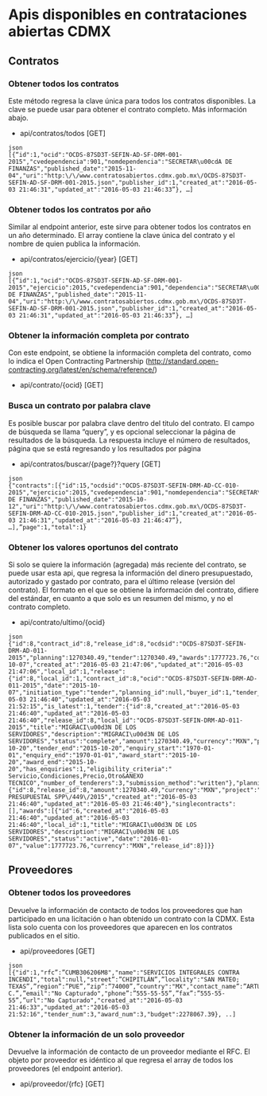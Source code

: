 # Apis disponibles en contrataciones abiertas CDMX

## Contratos

### Obtener todos los contratos

Este método regresa la clave única para todos los contratos disponibles. La clave se puede usar para obtener el contrato completo. Más información abajo.

* api/contratos/todos [GET]

```
json
[{“id":1,"ocid":"OCDS-87SD3T-SEFIN-AD-SF-DRM-001-2015","cvedependencia":901,"nomdependencia":"SECRETAR\u00cdA DE FINANZAS","published_date":"2015-11-04","uri":"http:\/\/www.contratosabiertos.cdmx.gob.mx\/OCDS-87SD3T-SEFIN-AD-SF-DRM-001-2015.json","publisher_id":1,"created_at":"2016-05-03 21:46:31","updated_at":"2016-05-03 21:46:33”}, …]
```

### Obtener todos los contratos por año

Similar al endpoint anterior, este sirve para obtener todos los contratos en un año determinado. El array contiene la clave única del contrato y el nombre de quien publica la información.

* api/contratos/ejercicio/{year} [GET]

```
json
[{“id":1,"ocid":"OCDS-87SD3T-SEFIN-AD-SF-DRM-001-2015","ejercicio":2015,"cvedependencia":901,"dependencia":"SECRETAR\u00cdA DE FINANZAS","published_date":"2015-11-04","uri":"http:\/\/www.contratosabiertos.cdmx.gob.mx\/OCDS-87SD3T-SEFIN-AD-SF-DRM-001-2015.json","publisher_id":1,"created_at":"2016-05-03 21:46:31","updated_at":"2016-05-03 21:46:33”}, …]
```

### Obtener la información completa por contrato

Con este endpoint, se obtiene la información completa del contrato, como lo indica el Open Contracting Partnership (http://standard.open-contracting.org/latest/en/schema/reference/)

* api/contrato/{ocid} [GET]

### Busca un contrato por palabra clave

Es posible buscar por palabra clave dentro del titulo del contrato. El campo de búsqueda se llama “query”, y es opcional seleccionar la página de resultados de la búsqueda. La respuesta incluye el número de resultados, página que se está regresando y los resultados por página

* api/contratos/buscar/{page?}?query [GET]

```
json
{"contracts":[{"id":15,"ocdsid":"OCDS-87SD3T-SEFIN-DRM-AD-CC-010-2015","ejercicio":2015,"cvedependencia":901,"nomdependencia":"SECRETAR\u00cdA DE FINANZAS","published_date":"2015-10-12","uri":"http:\/\/www.contratosabiertos.cdmx.gob.mx\/OCDS-87SD3T-SEFIN-DRM-AD-CC-010-2015.json","publisher_id":1,"created_at":"2016-05-03 21:46:31","updated_at":"2016-05-03 21:46:47”}, …],”page":1,"total":1}
```

### Obtener los valores oportunos del contrato

Si solo se quiere la información (agregada) más reciente del contrato, se puede usar esta api, que regresa la información del dinero presupuestado, autorizado y gastado por contrato, para el último release (versión del contrato). El formato en el que se obtiene la información del contrato, difiere del estándar, en cuanto a que solo es un resumen del mismo, y no el contrato completo.

* api/contrato/ultimo/{ocid}

```
json
{"id":8,"contract_id":8,"release_id":8,"ocdsid":"OCDS-87SD3T-SEFIN-DRM-AD-011-2015","planning":1270340.49,"tender":1270340.49,"awards":1777723.76,"contracts":0,"date":"2015-10-07","created_at":"2016-05-03 21:47:06","updated_at":"2016-05-03 21:47:06","local_id":1,"release":{"id":8,"local_id":1,"contract_id":8,"ocid":"OCDS-87SD3T-SEFIN-DRM-AD-011-2015","date":"2015-10-07","initiation_type":"tender","planning_id":null,"buyer_id":1,"tender_id":null,"language":"es","created_at":"2016-05-03 21:46:40","updated_at":"2016-05-03 21:52:15","is_latest":1,"tender":{"id":8,"created_at":"2016-05-03 21:46:40","updated_at":"2016-05-03 21:46:40","release_id":8,"local_id":"OCDS-87SD3T-SEFIN-DRM-AD-011-2015","title":"MIGRACI\u00d3N DE LOS SERVIDORES","description":"MIGRACI\u00d3N DE LOS SERVIDORES","status":"complete","amount":1270340.49,"currency":"MXN","procurement_method":"limited","award_criteria":"bestValueToGovernment","tender_start":"2015-10-20","tender_end":"2015-10-20","enquiry_start":"1970-01-01","enquiry_end":"1970-01-01","award_start":"2015-10-20","award_end":"2015-10-20","has_enquiries":1,"eligibility_criteria":" Servicio,Condiciones,Precio,Otro&ANEXO TECNICO","number_of_tenderers":3,"submission_method":"written"},"planning":{"id":8,"release_id":8,"amount":1270340.49,"currency":"MXN","project":"AUTORIZACI\u00d3N PRESUPUESTAL SPP\/449\/2015","created_at":"2016-05-03 21:46:40","updated_at":"2016-05-03 21:46:40"},"singlecontracts":[],"awards":[{"id":6,"created_at":"2016-05-03 21:46:40","updated_at":"2016-05-03 21:46:40","local_id":1,"title":"MIGRACI\u00d3N DE LOS SERVIDORES","description":"MIGRACI\u00d3N DE LOS SERVIDORES","status":"active","date":"2016-01-07","value":1777723.76,"currency":"MXN","release_id":8}]}}
```

## Proveedores

### Obtener todos los proveedores

Devuelve la información de contacto de todos los proveedores que han participado en una licitación o han obtenido un contrato con la CDMX. Esta lista solo cuenta con los proveedores que aparecen en los contratos publicados en el sitio.

* api/proveedores [GET]

```
json
[{"id":1,"rfc”:”CUMB306206M8","name":"SERVICIOS INTEGRALES CONTRA INCENDI","total":null,"street”:”CHIPITLÁN”,”locality":"SAN MATEO; TEXAS”,”region”:”PUE”,”zip”:”74000”,”country":"MX","contact_name”:”ARTURO C.”,”email":"No Capturado","phone”:”555-55-55”,”fax”:”555-55-55”,”url":"No Capturado","created_at":"2016-05-03 21:46:33","updated_at":"2016-05-03 21:52:16","tender_num":3,"award_num":3,"budget":2278067.39}, ..]
```

### Obtener la información de un solo proveedor

Devuelve la información de contacto de un proveedor mediante el RFC. El objeto por proveedor es idéntico al que regresa el array de  todos los proveedores (el endpoint anterior).

* api/proveedor/{rfc} [GET]
